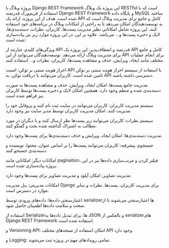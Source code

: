 
پروژه وبلاگ با Django REST Framework
این پروژه یک وبلاگ RESTful است که با استفاده از فریم‌ورک قدرتمند Django REST Framework و پایگاه داده MySQL ساخته شده است. هدف از این پروژه، ارائه یک API کامل و جامع برای مدیریت وبلاگ است که به توسعه‌دهندگان امکان می‌دهد تا به راحتی از امکانات وبلاگ در برنامه‌های خود استفاده کنند. این پروژه شامل امکاناتی نظیر مدیریت پست‌ها، کاربران، نظرات، دسته‌بندی‌ها، لایک و ذخیره پست‌ها و... می‌باشد. علاوه بر این، در این پروژه موارد زیر نیز پیاده‌سازی شده است:

ویژگی‌های کلیدی
 عبارتند از API قدرتمند و انعطاف‌پذیر: این پروژه یک API کامل و جامع برای مدیریت وبلاگ ارائه می‌دهد. توسعه‌دهندگان می‌توانند از این API برای انجام عملیات مختلف مانند ایجاد، ویرایش، حذف و مشاهده پست‌ها، کاربران، نظرات و... استفاده کنند.
 
احراز هویت مبتنی بر توکن: امنیت API با استفاده از سیستم احراز هویت مبتنی بر توکن تامین شده است. کاربران می‌توانند با دریافت توکن، به API دسترسی داشته باشند.

مدیریت جامع پست‌ها: امکان ایجاد، ویرایش، حذف و مشاهده پست‌ها به صورت دسته‌بندی شده و منظم وجود دارد. همچنین امکان لایک و ذخیره پست‌ها توسط کاربران نیز فراهم شده است.

سیستم مدیریت کاربران: کاربران می‌توانند در سایت ثبت نام کنند و پروفایل خود را مدیریت کنند. امکان مدیریت کاربران توسط مدیر سایت نیز وجود دارد.

سیستم نظرات: کاربران می‌توانند زیر پست‌ها نظر ارسال کنند و با دیگران در مورد مطالب به اشتراک گذاشته شده بحث و گفتگو کنند.

مدیریت دسته‌بندی‌ها: امکان ایجاد، ویرایش و حذف دسته‌بندی‌ها برای پست‌ها وجود دارد.

جستجوی پیشرفته: کاربران می‌توانند پست‌ها را بر اساس عنوان، محتوا، نویسنده و دسته‌بندی جستجو کنند.

امکانات دیگر: امکاناتی مانند pagination، فیلتر کردن و مرتب‌سازی داده‌ها نیز در این پروژه پیاده‌سازی شده است.

مدیریت تصاویر: امکان آپلود و مدیریت تصاویر برای پست‌ها وجود دارد.

امکانات مدیریتی: پنل مدیریت Django برای مدیریت کاربران، پست‌ها، نظرات و سایر موارد در دسترس است.

اعتبارسنجی داده‌ها: داده‌های ورودی توسط serializerها اعتبارسنجی می‌شوند تا از صحت و سلامت داده‌ها اطمینان حاصل شود.

استفاده از Serializerها: برای تبدیل داده‌ها به JSON و بالعکس از serializerهای Django REST Framework استفاده شده است.

و Versioning API: امکان استفاده از نسخه‌های مختلف API وجود دارد.

و Logging: تمامی رویدادهای مهم در پروژه ثبت می‌شوند.
